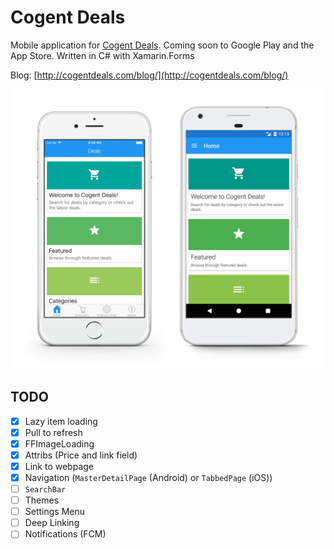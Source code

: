 # Cogent Deals
Mobile application for [Cogent Deals](http://cogentdeals.com/).
Coming soon to Google Play and the App Store.
Written in C# with Xamarin.Forms

Blog: [http://cogentdeals.com/blog/](http://cogentdeals.com/blog/)

![iPhone vs Pixel](/images/iPhoneVsPixel.png)

## TODO
- [x] Lazy item loading
- [x] Pull to refresh
- [X] FFImageLoading
- [X] Attribs (Price and link field)
- [X] Link to webpage
- [X] Navigation (`MasterDetailPage` (Android) or `TabbedPage` (iOS))
- [ ] `SearchBar`
- [ ] Themes
- [ ] Settings Menu
- [ ] Deep Linking
- [ ] Notifications (FCM)